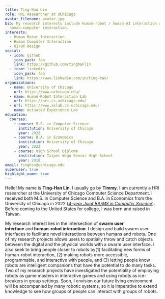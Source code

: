 ```yaml
---
title: Ting-Han Lin
role: HRI Researcher at UChicago
avatar_filename: avatar.jpg
bio: My research interests include human-robot / human-AI interaction and
  human-computer interaction.
interests:
  - Human Robot Interaction
  - Human Computer Interaction
  - UI/UX Design
social:
  - icon: github
    icon_pack: fab
    link: https://github.com/tinghanlin
  - icon: linkedin
    icon_pack: fab
    link: https://www.linkedin.com/in/ting-han/
organizations:
  - name: University of Chicago
    url: https://www.uchicago.edu/
  - name: Human-Robot Interaction Lab
    url: https://hri.cs.uchicago.edu/
  - url: https://www.axlab.cs.uchicago.edu/
    name: Actuated Experience Lab
education:
  courses:
    - course: M.S. in Computer Science
      institution: University of Chicago
      year: 2022
    - course: B.A. in Economics
      institution: University of Chicago
      year: 2022
    - course: High School Diploma
      institution: Taipei Wego Senior High School
      year: 2018
email: tinghan@uchicago.edu
superuser: true
highlight_name: true
---
```

Hello! My name is **Ting-Han Lin**. I usually go by **Timmy**. I am currently a HRI researcher at the University of Chicago Computer Science Department. I received both M.S. in Computer Science and B.A. in Economics from the University of Chicago in 2022 (*[4-year Joint BA/MS in Computer Science](http://collegecatalog.uchicago.edu/thecollege/jointdegreecomsci/)*). Before coming to the United States for college, I was born and raised in Taiwan.

My research interest lies in the intersection of **swarm user interface** and **human-robot interaction**. I design and build swarm user interfaces to facilitate novel interactions between humans and robots. One of my research projects allows users to spatially throw and catch objects between the digital and the physical worlds with a swarm user interface. I also seek to bring people closer to robots by(1) facilitating new forms of human-robot interaction, (2) making robots more accessible, programmable, and interactive with people, and (3) letting people know robots are intelligent companions that have the potential to do many tasks. Two of my research projects have investigated the potentiality of employing robots as game masters in interactive games and using robots as ice-breakers in group settings. Soon, I envision our future living environment will be accompanied by many robotic systems, so it is imperative to extend knowledge to see how groups of people can interact with groups of robots.